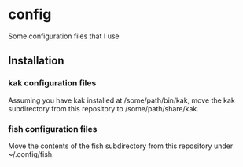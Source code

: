 # config

Some configuration files that I use

## Installation

### kak configuration files

Assuming you have kak installed at /some/path/bin/kak, move the kak
subdirectory from this repository to /some/path/share/kak.

### fish configuration files

Move the contents of the fish subdirectory from this repository under
~/.config/fish.
